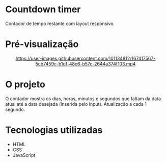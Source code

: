 # Countdown timer
Contador de tempo restante com layout responsivo.

# Pré-visualização
<div align="center">
 
https://user-images.githubusercontent.com/101134812/167417567-5cb7459c-b1df-48c6-b57c-2644a374f103.mp4
</div>

# O projeto
 O contador mostra os dias, horas, minutos e segundos que faltam da data atual até a data desejada (inserida pelo input).
 Atualização a cada 1 segundo. 

# Tecnologias utilizadas
* HTML
* CSS
* JavaScript
